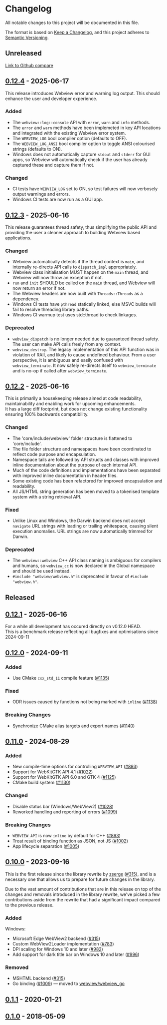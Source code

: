 # Changelog

All notable changes to this project will be documented in this file.

The format is based on [Keep a Changelog](https://keepachangelog.com/en/1.0.0/),
and this project adheres to [Semantic Versioning](https://semver.org/spec/v2.0.0.html).

## Unreleased
[Link to Github compare]

## [0.12.4] - 2025-06-17
This release introduces Webview error and warning log output. This should enhance the user and developer experience. 
### Added
- The `webview::log::console` API with `error`, `warn` and `info` methods.
- The `error` and `warn` methods have been implemeted in key API locations and integrated with the existing Webview error system.
- The `WEBVIEW_LOG` bool compiler option (defaults to OFF).
- The `WEBVIEW_LOG_ANSI` bool compiler option to toggle ANSI colourised strings (defaults to ON).
- Windows does not automatically capture `stdout` and `stderr` for GUI apps, so Webview will automatically check if the user has already captured these and capture them if not.
### Changed
- CI tests have `WEBVIEW_LOG` set to ON, so test failures will now verbosely output warnings and errors.
- Windows CI tests are now run as a GUI app.

## [0.12.3] - 2025-06-16
This release guarantees thread safety, thus simplifying the public API and providing the user a cleaner approach to building Webview based applications.
### Changed
- Webview automatically detects if the thread context is `main`, and internally re-directs API calls to `dispatch_impl` appropriately.
- Webview class initialisation MUST happen on the `main` thread, and Webview will now throw an exception if not.
- `run` and `init` SHOULD be called on the `main` thread, and Webview will now return an error if not.
- The Webview headers are now built with `Threads::Threads` as a dependency.
- Windows CI tests have `pthread` statically linked, else MSVC builds will fail to resolve threading library paths.
- Windows CI warmup test uses std::thread to check linkages.
### Deprecated
- `webview_dispatch` is no longer needed due to guaranteed thread safety. The user can make API calls freely from any context.
- `webview_destroy`. The legacy implementation of this API function was in violation of RAII, and likely to cause undefined behaviour. From a user perspective, it is ambiguous and easily confused with `webview_terminate`. It now safely re-directs itself to `webview_terminate` and is no-op if called after `webview_terminate`.

## [0.12.2] - 2025-06-16
This is primarily a housekeeping release aimed at code readability, maintainability and enabling work for upcoming enhancements.<br>
It has a large diff footprint, but does not change existing functionality ensuring 100% backwards compatibility.
### Changed
- The 'core/include/webview' folder structure is flattened to 'core/include'.
- The file folder structure and namespaces have been coordinated to reflect code purpose and encapsulation.
- Namespace tails are followed by API structs and classes with improved inline documentation about the purpose of each internal API.
- Much of the code definitions and implementations have been separated with improved inline documentation in header files.
- Some existing code has been refactored for improved encapsulation and readability.
- All JS/HTML string generation has been moved to a tokenised template system with a string retrieval API.
### Fixed
- Unlike Linux and Windows, the Darwin backend does not accept `navigate` URL strings with leading or trailing whitespace, causing silent execution anomalies. URL strings are now automatically trimmed for Darwin.
### Deprecated
- The `webview::webview` C++ API class naming is ambiguous for compilers and humans, so `webview_cc` is now declared in the Global namespace and should be used instead.
- `#include "webview/webview.h"` is deprecated in favour of `#include "webview.h"`. 

## Released


## [0.12.1] - 2025-06-16
For a while all development has occured directly on v0.12.0 HEAD.<br>
This is a benchmark release reflecting all bugfixes and optimisations since 2024-09-11

## [0.12.0] - 2024-09-11

### Added

- Use CMake `cxx_std_11` compile feature ([#1135](https://github.com/webview/webview/pull/1135))

### Fixed

- ODR issues caused by functions not being marked with `inline` ([#1138](https://github.com/webview/webview/pull/1138))

### Breaking Changes

- Synchronize CMake alias targets and export names ([#1140](https://github.com/webview/webview/pull/1140))

## [0.11.0] - 2024-08-29

### Added

- New compile-time options for controlling `WEBVIEW_API` ([#893](https://github.com/webview/webview/pull/893))
- Support for WebKitGTK API 4.1 ([#1022](https://github.com/webview/webview/pull/1022))
- Support for WebKitGTK API 6.0 and GTK 4 ([#1125](https://github.com/webview/webview/pull/1125))
- CMake build system ([#1130](https://github.com/webview/webview/pull/1130))

### Changed

- Disable status bar (Windows/WebView2) ([#1028](https://github.com/webview/webview/pull/1028))
- Reworked handling and reporting of errors ([#1099](https://github.com/webview/webview/pull/1099))

### Breaking Changes

- `WEBVIEW_API` is now `inline` by default for C++ ([#893](https://github.com/webview/webview/pull/893))
- Treat result of binding function as JSON, not JS ([#1002](https://github.com/webview/webview/pull/1002))
- App lifecycle separation ([#1005](https://github.com/webview/webview/pull/1005))

## [0.10.0] - 2023-09-16

This is the first release since the library rewrite by [zserge](https://github.com/zserge) ([#315](https://github.com/webview/webview/pull/315)), and is a necessary one that allows us to prepare for future changes in the library.

Due to the vast amount of contributions that are in this release on top of the changes and removals introduced in the library rewrite, we've picked a few contributions aside from the rewrite that had a significant impact compared to the previous release.

### Added

Windows:

- Microsoft Edge WebView2 backend ([#315](https://github.com/webview/webview/pull/315))
- Custom WebView2Loader implementation ([#783](https://github.com/webview/webview/pull/783))
- DPI scaling for Windows 10 and later ([#982](https://github.com/webview/webview/pull/982))
- Add support for dark title bar on Windows 10 and later ([#996](https://github.com/webview/webview/pull/996))

### Removed

- MSHTML backend ([#315](https://github.com/webview/webview/pull/315))
- Go binding ([#1009](https://github.com/webview/webview/pull/1009)) — moved to [webview/webview_go](https://github.com/webview/webview_go)

## [0.1.1] - 2020-01-21

## [0.1.0] - 2018-05-09

[Link to Github compare]: https://github.com/webview/webview/compare/0.12.4...HEAD
[0.12.4]:     https://github.com/webview/webview/compare/0.12.3...0.12.4
[0.12.3]:     https://github.com/webview/webview/compare/0.12.2...0.12.3
[0.12.2]:     https://github.com/webview/webview/compare/0.12.1...0.12.2
[0.12.1]:     https://github.com/webview/webview/compare/0.12.0...0.12.1
[0.12.0]:     https://github.com/webview/webview/compare/0.11.0...0.12.0
[0.11.0]:     https://github.com/webview/webview/compare/0.10.0...0.11.0
[0.10.0]:     https://github.com/webview/webview/compare/0.1.1...0.10.0
[0.1.1]:      https://github.com/webview/webview/compare/0.1.0...0.1.1
[0.1.0]:      https://github.com/webview/webview/releases/tag/0.1.0
